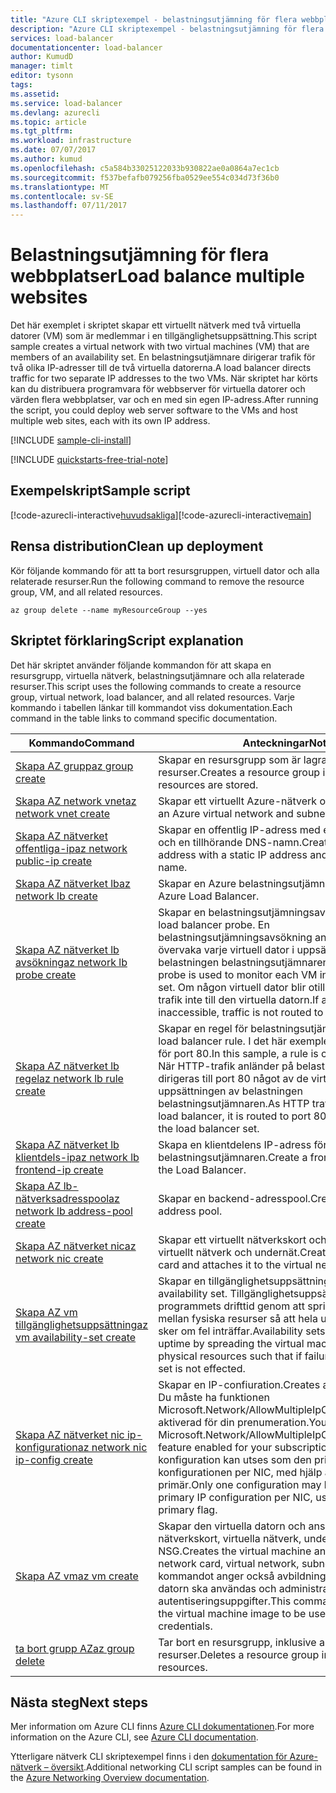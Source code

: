 ```yaml
---
title: "Azure CLI skriptexempel - belastningsutjämning för flera webbplatser med Azure CLI | Microsoft Docs"
description: "Azure CLI skriptexempel - belastningsutjämning för flera webbplatser till samma virtuella dator"
services: load-balancer
documentationcenter: load-balancer
author: KumudD
manager: timlt
editor: tysonn
tags: 
ms.assetid: 
ms.service: load-balancer
ms.devlang: azurecli
ms.topic: article
ms.tgt_pltfrm: 
ms.workload: infrastructure
ms.date: 07/07/2017
ms.author: kumud
ms.openlocfilehash: c5a584b33025122033b930822ae0a0864a7ec1cb
ms.sourcegitcommit: f537befafb079256fba0529ee554c034d73f36b0
ms.translationtype: MT
ms.contentlocale: sv-SE
ms.lasthandoff: 07/11/2017
---
```

# <a name="load-balance-multiple-websites"></a><span data-ttu-id="2af9a-103">Belastningsutjämning för flera webbplatser</span><span class="sxs-lookup"><span data-stu-id="2af9a-103">Load balance multiple websites</span></span>

<span data-ttu-id="2af9a-104">Det här exemplet i skriptet skapar ett virtuellt nätverk med två virtuella datorer (VM) som är medlemmar i en tillgänglighetsuppsättning.</span><span class="sxs-lookup"><span data-stu-id="2af9a-104">This script sample creates a virtual network with two virtual machines (VM) that are members of an availability set.</span></span> <span data-ttu-id="2af9a-105">En belastningsutjämnare dirigerar trafik för två olika IP-adresser till de två virtuella datorerna.</span><span class="sxs-lookup"><span data-stu-id="2af9a-105">A load balancer directs traffic for two separate IP addresses to the two VMs.</span></span> <span data-ttu-id="2af9a-106">När skriptet har körts kan du distribuera programvara för webbserver för virtuella datorer och värden flera webbplatser, var och en med sin egen IP-adress.</span><span class="sxs-lookup"><span data-stu-id="2af9a-106">After running the script, you could deploy web server software to the VMs and host multiple web sites, each with its own IP address.</span></span>

[!INCLUDE [sample-cli-install](../../../includes/sample-cli-install.md)]

[!INCLUDE [quickstarts-free-trial-note](../../../includes/quickstarts-free-trial-note.md)]

## <a name="sample-script"></a><span data-ttu-id="2af9a-107">Exempelskript</span><span class="sxs-lookup"><span data-stu-id="2af9a-107">Sample script</span></span>


<span data-ttu-id="2af9a-108">[!code-azurecli-interactive[huvudsakliga](../../../cli_scripts/load-balancer/load-balance-multiple-web-sites-vm/load-balance-multiple-web-sites-vm.sh  "belastningsutjämning för flera webbplatser")]</span><span class="sxs-lookup"><span data-stu-id="2af9a-108">[!code-azurecli-interactive[main](../../../cli_scripts/load-balancer/load-balance-multiple-web-sites-vm/load-balance-multiple-web-sites-vm.sh  "Load balance multiple web sites")]</span></span>

## <a name="clean-up-deployment"></a><span data-ttu-id="2af9a-109">Rensa distribution</span><span class="sxs-lookup"><span data-stu-id="2af9a-109">Clean up deployment</span></span> 

<span data-ttu-id="2af9a-110">Kör följande kommando för att ta bort resursgruppen, virtuell dator och alla relaterade resurser.</span><span class="sxs-lookup"><span data-stu-id="2af9a-110">Run the following command to remove the resource group, VM, and all related resources.</span></span>

```azurecli
az group delete --name myResourceGroup --yes
```

## <a name="script-explanation"></a><span data-ttu-id="2af9a-111">Skriptet förklaring</span><span class="sxs-lookup"><span data-stu-id="2af9a-111">Script explanation</span></span>

<span data-ttu-id="2af9a-112">Det här skriptet använder följande kommandon för att skapa en resursgrupp, virtuella nätverk, belastningsutjämnare och alla relaterade resurser.</span><span class="sxs-lookup"><span data-stu-id="2af9a-112">This script uses the following commands to create a resource group, virtual network, load balancer, and all related resources.</span></span> <span data-ttu-id="2af9a-113">Varje kommando i tabellen länkar till kommandot viss dokumentation.</span><span class="sxs-lookup"><span data-stu-id="2af9a-113">Each command in the table links to command specific documentation.</span></span>

| <span data-ttu-id="2af9a-114">Kommando</span><span class="sxs-lookup"><span data-stu-id="2af9a-114">Command</span></span> | <span data-ttu-id="2af9a-115">Anteckningar</span><span class="sxs-lookup"><span data-stu-id="2af9a-115">Notes</span></span> |
|---|---|
| [<span data-ttu-id="2af9a-116">Skapa AZ grupp</span><span class="sxs-lookup"><span data-stu-id="2af9a-116">az group create</span></span>](https://docs.microsoft.com/cli/azure/group#create) | <span data-ttu-id="2af9a-117">Skapar en resursgrupp som är lagrade i alla resurser.</span><span class="sxs-lookup"><span data-stu-id="2af9a-117">Creates a resource group in which all resources are stored.</span></span> |
| [<span data-ttu-id="2af9a-118">Skapa AZ network vnet</span><span class="sxs-lookup"><span data-stu-id="2af9a-118">az network vnet create</span></span>](https://docs.microsoft.com/cli/azure/network/vnet#create) | <span data-ttu-id="2af9a-119">Skapar ett virtuellt Azure-nätverk och undernät.</span><span class="sxs-lookup"><span data-stu-id="2af9a-119">Creates an Azure virtual network and subnet.</span></span> |
| [<span data-ttu-id="2af9a-120">Skapa AZ nätverket offentliga-ip</span><span class="sxs-lookup"><span data-stu-id="2af9a-120">az network public-ip create</span></span>](https://docs.microsoft.com/cli/azure/network/public-ip#create) | <span data-ttu-id="2af9a-121">Skapar en offentlig IP-adress med en statisk IP-adress och en tillhörande DNS-namn.</span><span class="sxs-lookup"><span data-stu-id="2af9a-121">Creates a public IP address with a static IP address and an associated DNS name.</span></span> |
| [<span data-ttu-id="2af9a-122">Skapa AZ nätverket lb</span><span class="sxs-lookup"><span data-stu-id="2af9a-122">az network lb create</span></span>](https://docs.microsoft.com/cli/azure/network/lb#create) | <span data-ttu-id="2af9a-123">Skapar en Azure belastningsutjämnare.</span><span class="sxs-lookup"><span data-stu-id="2af9a-123">Creates an Azure Load Balancer.</span></span> |
| [<span data-ttu-id="2af9a-124">Skapa AZ nätverket lb avsökning</span><span class="sxs-lookup"><span data-stu-id="2af9a-124">az network lb probe create</span></span>](https://docs.microsoft.com/cli/azure/network/lb/probe#create) | <span data-ttu-id="2af9a-125">Skapar en belastningsutjämningsavsökning.</span><span class="sxs-lookup"><span data-stu-id="2af9a-125">Creates a load balancer probe.</span></span> <span data-ttu-id="2af9a-126">En belastningsutjämningsavsökning används för att övervaka varje virtuell dator i uppsättningen av belastningen belastningsutjämnaren.</span><span class="sxs-lookup"><span data-stu-id="2af9a-126">A load balancer probe is used to monitor each VM in the load balancer set.</span></span> <span data-ttu-id="2af9a-127">Om någon virtuell dator blir otillgänglig, dirigeras trafik inte till den virtuella datorn.</span><span class="sxs-lookup"><span data-stu-id="2af9a-127">If any VM becomes inaccessible, traffic is not routed to the VM.</span></span> |
| [<span data-ttu-id="2af9a-128">Skapa AZ nätverket lb regel</span><span class="sxs-lookup"><span data-stu-id="2af9a-128">az network lb rule create</span></span>](https://docs.microsoft.com/cli/azure/network/lb/rule#create) | <span data-ttu-id="2af9a-129">Skapar en regel för belastningsutjämnare.</span><span class="sxs-lookup"><span data-stu-id="2af9a-129">Creates a load balancer rule.</span></span> <span data-ttu-id="2af9a-130">I det här exemplet skapas en regel för port 80.</span><span class="sxs-lookup"><span data-stu-id="2af9a-130">In this sample, a rule is created for port 80.</span></span> <span data-ttu-id="2af9a-131">När HTTP-trafik anländer på belastningsutjämnaren, dirigeras till port 80 något av de virtuella datorerna i uppsättningen av belastningen belastningsutjämnaren.</span><span class="sxs-lookup"><span data-stu-id="2af9a-131">As HTTP traffic arrives at the load balancer, it is routed to port 80 one of the VMs in the load balancer set.</span></span> |
| [<span data-ttu-id="2af9a-132">Skapa AZ nätverket lb klientdels-ip</span><span class="sxs-lookup"><span data-stu-id="2af9a-132">az network lb frontend-ip create</span></span>](https://docs.microsoft.com/cli/azure/network/lb/frontend-ip#create) | <span data-ttu-id="2af9a-133">Skapa en klientdelens IP-adress för belastningsutjämnaren.</span><span class="sxs-lookup"><span data-stu-id="2af9a-133">Create a frontend IP address for the Load Balancer.</span></span> |
| [<span data-ttu-id="2af9a-134">Skapa AZ lb-nätverksadresspool</span><span class="sxs-lookup"><span data-stu-id="2af9a-134">az network lb address-pool create</span></span>](https://docs.microsoft.com/cli/azure/network/lb/address-pool#create) | <span data-ttu-id="2af9a-135">Skapar en backend-adresspool.</span><span class="sxs-lookup"><span data-stu-id="2af9a-135">Creates a backend address pool.</span></span> |
| [<span data-ttu-id="2af9a-136">Skapa AZ nätverket nic</span><span class="sxs-lookup"><span data-stu-id="2af9a-136">az network nic create</span></span>](https://docs.microsoft.com/cli/azure/network/nic#create) | <span data-ttu-id="2af9a-137">Skapar ett virtuellt nätverkskort och kopplar den till virtuellt nätverk och undernät.</span><span class="sxs-lookup"><span data-stu-id="2af9a-137">Creates a virtual network card and attaches it to the virtual network, and subnet.</span></span> |
| [<span data-ttu-id="2af9a-138">Skapa AZ vm tillgänglighetsuppsättning</span><span class="sxs-lookup"><span data-stu-id="2af9a-138">az vm availability-set create</span></span>](https://docs.microsoft.com/cli/azure/network/lb/rule#create) | <span data-ttu-id="2af9a-139">Skapar en tillgänglighetsuppsättning.</span><span class="sxs-lookup"><span data-stu-id="2af9a-139">Creates an availability set.</span></span> <span data-ttu-id="2af9a-140">Tillgänglighetsuppsättningar garantera programmets drifttid genom att sprida virtuella datorer mellan fysiska resurser så att hela uppsättningen inte sker om fel inträffar.</span><span class="sxs-lookup"><span data-stu-id="2af9a-140">Availability sets ensure application uptime by spreading the virtual machines across physical resources such that if failure occurs, the entire set is not effected.</span></span> |
| [<span data-ttu-id="2af9a-141">Skapa AZ nätverket nic ip-konfiguration</span><span class="sxs-lookup"><span data-stu-id="2af9a-141">az network nic ip-config create</span></span>](https://docs.microsoft.com/cli/azure/network/nic/ip-config#create) | <span data-ttu-id="2af9a-142">Skapar en IP-confiuration.</span><span class="sxs-lookup"><span data-stu-id="2af9a-142">Creates an IP confiuration.</span></span> <span data-ttu-id="2af9a-143">Du måste ha funktionen Microsoft.Network/AllowMultipleIpConfigurationsPerNic aktiverad för din prenumeration.</span><span class="sxs-lookup"><span data-stu-id="2af9a-143">You must have the Microsoft.Network/AllowMultipleIpConfigurationsPerNic feature enabled for your subscription.</span></span> <span data-ttu-id="2af9a-144">Bara en konfiguration kan utses som den primära IP-konfigurationen per NIC, med hjälp av flaggan--gör primär.</span><span class="sxs-lookup"><span data-stu-id="2af9a-144">Only one configuration may be designated as the primary IP configuration per NIC, using the --make-primary flag.</span></span> |
| [<span data-ttu-id="2af9a-145">Skapa AZ vm</span><span class="sxs-lookup"><span data-stu-id="2af9a-145">az vm create</span></span>](https://docs.microsoft.com/cli/azure/vm/availability-set#create) | <span data-ttu-id="2af9a-146">Skapar den virtuella datorn och ansluter till nätverkskort, virtuella nätverk, undernät och NSG.</span><span class="sxs-lookup"><span data-stu-id="2af9a-146">Creates the virtual machine and connects it to the network card, virtual network, subnet, and NSG.</span></span> <span data-ttu-id="2af9a-147">Det här kommandot anger också avbildningen av virtuella datorn ska användas och administrativa autentiseringsuppgifter.</span><span class="sxs-lookup"><span data-stu-id="2af9a-147">This command also specifies the virtual machine image to be used and administrative credentials.</span></span>  |
| [<span data-ttu-id="2af9a-148">ta bort grupp AZ</span><span class="sxs-lookup"><span data-stu-id="2af9a-148">az group delete</span></span>](https://docs.microsoft.com/cli/azure/vm/extension#set) | <span data-ttu-id="2af9a-149">Tar bort en resursgrupp, inklusive alla kapslade resurser.</span><span class="sxs-lookup"><span data-stu-id="2af9a-149">Deletes a resource group including all nested resources.</span></span> |

## <a name="next-steps"></a><span data-ttu-id="2af9a-150">Nästa steg</span><span class="sxs-lookup"><span data-stu-id="2af9a-150">Next steps</span></span>

<span data-ttu-id="2af9a-151">Mer information om Azure CLI finns [Azure CLI dokumentationen](https://docs.microsoft.com/cli/azure/overview).</span><span class="sxs-lookup"><span data-stu-id="2af9a-151">For more information on the Azure CLI, see [Azure CLI documentation](https://docs.microsoft.com/cli/azure/overview).</span></span>

<span data-ttu-id="2af9a-152">Ytterligare nätverk CLI skriptexempel finns i den [dokumentation för Azure-nätverk – översikt](../cli-samples.md?toc=%2fazure%2fnetworking%2ftoc.json).</span><span class="sxs-lookup"><span data-stu-id="2af9a-152">Additional networking CLI script samples can be found in the [Azure Networking Overview documentation](../cli-samples.md?toc=%2fazure%2fnetworking%2ftoc.json).</span></span>
